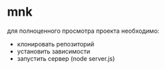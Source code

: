 # mnk 
для полноценного просмотра проекта необходимо:
  - клонировать репозиторий
  - установить зависимости
  - запустить сервер (node server.js)
